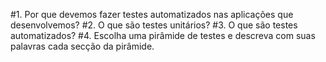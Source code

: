 #1. Por que devemos fazer testes automatizados nas aplicações que desenvolvemos?
#2. O que são testes unitários?
#3. O que são testes automatizados?
#4. Escolha uma pirâmide de testes e descreva com suas palavras cada secção da pirâmide.
